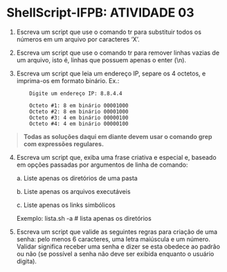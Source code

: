 # ShellScript-IFPB:  ATIVIDADE 03

1. Escreva um script que use o comando tr para substituir todos os números em um arquivo por caracteres ‘X’.

2. Escreva um script que use o comando tr para remover linhas vazias de um arquivo, isto é, linhas que possuem apenas o enter (\n).

3. Escreva um script que leia um endereço IP, separe os 4 octetos, e imprima-os em formato binário. Ex.:

    ```
        Digite um endereço IP: 8.8.4.4

        Octeto #1: 8 em binário 00001000
        Octeto #2: 8 em binário 00001000
        Octeto #3: 4 em binário 00000100
        Octeto #4: 4 em binário 00000100
    ```

> **Todas as soluções daqui em diante devem usar o comando grep com expressões regulares.**

4. Escreva um script que, exiba uma frase criativa e especial e, baseado em opções passadas por argumentos de linha de comando:
    
    a. Liste apenas os diretórios de uma pasta

    b. Liste apenas os arquivos executáveis

    c. Liste apenas os links simbólicos
    
    Exemplo: lista.sh -a # lista apenas os diretórios

5. Escreva um script que valide as seguintes regras para criação de uma senha: pelo menos 6 caracteres, uma letra maiúscula e um número. Validar significa receber uma senha e dizer se esta obedece ao padrão ou não (se possível a senha não deve ser exibida enquanto o usuário digita).

